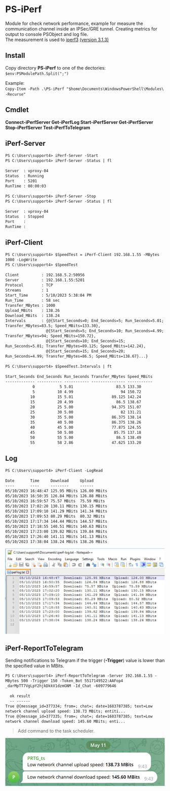 # PS-iPerf
Module for check network performance, example for measure the communication channel inside an IPSec/GRE tunnel. Creating metrics for output to console PSObject and log file. \
The measurement is used to [iperf3](https://github.com/esnet/iperf) [(version 3.1.3)](https://iperf.fr/iperf-download.php)

## Install
Copy directory **PS-iPerf** to one of the dectories: `$env:PSModulePath.Split(";")`

Example: \
`Copy-Item -Path .\PS-iPerf "$home\Documents\WindowsPowerShell\Modules\ -Recurse"`

## Cmdlet
**Connect-iPerfServer
Get-iPerfLog
Start-iPerfServer
Get-iPerfServer
Stop-iPerfServer
Test-iPerfToTelegram**

## iPerf-Server
```
PS C:\Users\support4> iPerf-Server -Start
PS C:\Users\support4> iPerf-Server -Status | fl

Server  : vproxy-04
Status  : Running
Port    : 5201
RunTime : 00:00:03

PS C:\Users\support4> iPerf-Server -Stop
PS C:\Users\support4> iPerf-Server -Status | fl

Server  : vproxy-04
Status  : Stopped
Port    :
RunTime :
```
## iPerf-Client
```
PS C:\Users\support4> $SpeedTest = iPerf-Client 192.168.1.55 -MBytes 1000 -LogWrite
PS C:\Users\support4> $SpeedTest

Client          : 192.168.5.2:50956
Server          : 192.168.1.55:5201
Protocol        : TCP
Streams         : 1
Start_Time      : 5/10/2023 5:38:04 PM
Run_Time        : 58 sec
Transfer_MBytes : 1000
Upload_MBits    : 138.26
Download_MBits  : 138.24
Intervals       : {@{Start_Seconds=0; End_Seconds=5; Run_Seconds=5.01; Transfer_MBytes=83.5; Speed_MBits=133.30},
                  @{Start_Seconds=5; End_Seconds=10; Run_Seconds=4.99; Transfer_MBytes=94; Speed_MBits=150.72},
                  @{Start_Seconds=10; End_Seconds=15; Run_Seconds=5.01; Transfer_MBytes=89.125; Speed_MBits=142.24},
                  @{Start_Seconds=15; End_Seconds=20; Run_Seconds=4.99; Transfer_MBytes=86.5; Speed_MBits=138.67}...}

PS C:\Users\support4> $SpeedTest.Intervals | ft

Start_Seconds End_Seconds Run_Seconds Transfer_MBytes Speed_MBits
------------- ----------- ----------- --------------- -----------
            0           5 5.01                   83.5 133.30
            5          10 4.99                     94 150.72
           10          15 5.01                 89.125 142.24
           15          20 4.99                   86.5 138.67
           20          25 5.00                 94.375 151.07
           25          30 5.00                     82 131.21
           30          35 5.00                 86.375 138.14
           35          40 5.00                 86.375 138.26
           40          45 5.00                 77.875 124.55
           45          50 5.00                  85.75 137.18
           50          55 5.00                   86.5 138.49
           55          58 2.86                 47.625 133.20
```

## Log
```
PS C:\Users\support4> iPerf-Client -LogRead

Date       Time     Download     Upload
----       ----     --------     ------
05/10/2023 16:48:47 125.95 MBits 126.00 MBits
05/10/2023 16:50:35 126.84 MBits 126.88 MBits
05/10/2023 16:59:57 75.57 MBits  75.59 MBits
05/10/2023 17:02:20 130.11 MBits 130.15 MBits
05/10/2023 17:09:10 141.29 MBits 141.34 MBits
05/10/2023 17:09:53 80.29 MBits  80.32 MBits
05/10/2023 17:17:34 144.44 MBits 144.57 MBits
05/10/2023 17:18:55 140.51 MBits 140.63 MBits
05/10/2023 17:23:00 139.82 MBits 139.84 MBits
05/10/2023 17:26:40 141.11 MBits 141.13 MBits
05/10/2023 17:38:04 138.24 MBits 138.26 MBits
```

![Image alt](https://github.com/Lifailon/PS-iPerf/blob/rsa/Screen/iperf-logfile.jpg)

## iPerf-ReportToTelegram
Sending notifications to Telegram if the trigger (**-Trigger**) value is lower than the specified value in MBits.

```
PS C:\Users\support4> iPerf-ReportToTelegram -Server 192.168.1.55 -MBytes 500 -Trigger 150 -Token_Bot 5517149522:AAFop4
_darMpTT7VgLpY2hjkDkkV1dzmGNM -Id_Chat -609779646

  ok result
  -- ------
True @{message_id=377334; from=; chat=; date=1683787385; text=Low network channel upload speed: 138.73 MBits; entiti...
True @{message_id=377335; from=; chat=; date=1683787385; text=Low network channel download speed: 145.60 MBits; enti...
```

> Add command to the task scheduler.

![Image alt](https://github.com/Lifailon/PS-iPerf/blob/rsa/Screen/iperf-report.jpg)
